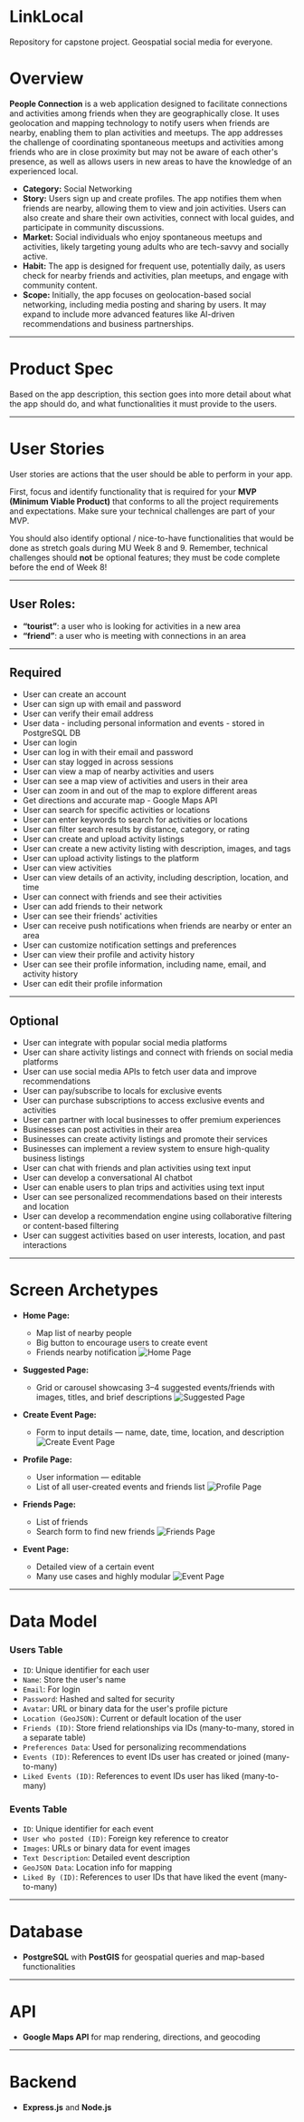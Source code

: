 # LinkLocal
Repository for capstone project. Geospatial social media for everyone.

# Overview

**People Connection** is a web application designed to facilitate connections and activities among friends when they are geographically close. It uses geolocation and mapping technology to notify users when friends are nearby, enabling them to plan activities and meetups. The app addresses the challenge of coordinating spontaneous meetups and activities among friends who are in close proximity but may not be aware of each other's presence, as well as allows users in new areas to have the knowledge of an experienced local.

- **Category:** Social Networking  
- **Story:** Users sign up and create profiles. The app notifies them when friends are nearby, allowing them to view and join activities. Users can also create and share their own activities, connect with local guides, and participate in community discussions.  
- **Market:** Social individuals who enjoy spontaneous meetups and activities, likely targeting young adults who are tech-savvy and socially active.  
- **Habit:** The app is designed for frequent use, potentially daily, as users check for nearby friends and activities, plan meetups, and engage with community content.  
- **Scope:** Initially, the app focuses on geolocation-based social networking, including media posting and sharing by users. It may expand to include more advanced features like AI-driven recommendations and business partnerships.

---

# Product Spec

Based on the app description, this section goes into more detail about what the app should do, and what functionalities it must provide to the users.

---

# User Stories

User stories are actions that the user should be able to perform in your app.

First, focus and identify functionality that is required for your **MVP (Minimum Viable Product)** that conforms to all the project requirements and expectations. Make sure your technical challenges are part of your MVP.

You should also identify optional / nice-to-have functionalities that would be done as stretch goals during MU Week 8 and 9. Remember, technical challenges should **not** be optional features; they must be code complete before the end of Week 8!

---

## User Roles:

- **“tourist”**: a user who is looking for activities in a new area  
- **“friend”**: a user who is meeting with connections in an area

---

## Required

- User can create an account  
- User can sign up with email and password  
- User can verify their email address  
- User data - including personal information and events - stored in PostgreSQL DB  
- User can login  
- User can log in with their email and password  
- User can stay logged in across sessions  
- User can view a map of nearby activities and users  
- User can see a map view of activities and users in their area  
- User can zoom in and out of the map to explore different areas  
- Get directions and accurate map - Google Maps API  
- User can search for specific activities or locations  
- User can enter keywords to search for activities or locations  
- User can filter search results by distance, category, or rating  
- User can create and upload activity listings  
- User can create a new activity listing with description, images, and tags  
- User can upload activity listings to the platform  
- User can view activities  
- User can view details of an activity, including description, location, and time  
- User can connect with friends and see their activities  
- User can add friends to their network  
- User can see their friends' activities  
- User can receive push notifications when friends are nearby or enter an area  
- User can customize notification settings and preferences  
- User can view their profile and activity history  
- User can see their profile information, including name, email, and activity history  
- User can edit their profile information

---

## Optional

- User can integrate with popular social media platforms  
- User can share activity listings and connect with friends on social media platforms  
- User can use social media APIs to fetch user data and improve recommendations  
- User can pay/subscribe to locals for exclusive events  
- User can purchase subscriptions to access exclusive events and activities  
- User can partner with local businesses to offer premium experiences  
- Businesses can post activities in their area  
- Businesses can create activity listings and promote their services  
- Businesses can implement a review system to ensure high-quality business listings  
- User can chat with friends and plan activities using text input  
- User can develop a conversational AI chatbot  
- User can enable users to plan trips and activities using text input  
- User can see personalized recommendations based on their interests and location  
- User can develop a recommendation engine using collaborative filtering or content-based filtering  
- User can suggest activities based on user interests, location, and past interactions

---

# Screen Archetypes

- **Home Page:**  
  - Map list of nearby people  
  - Big button to encourage users to create event  
  - Friends nearby notification
 ![Home Page](./images/home.png)

- **Suggested Page:**  
  - Grid or carousel showcasing 3–4 suggested events/friends with images, titles, and brief descriptions
  ![Suggested Page](./images/suggested.png)

- **Create Event Page:**  
  - Form to input details — name, date, time, location, and description
 ![Create Event Page](./images/createEvent.png)

- **Profile Page:**  
  - User information — editable  
  - List of all user-created events and friends list
 ![Profile Page](./images/profile.png)

- **Friends Page:**  
  - List of friends
  - Search form to find new friends
  ![Friends Page](./images/friends.png)


- **Event Page:**  
  - Detailed view of a certain event  
  - Many use cases and highly modular
  ![Event Page](./images/event.png)

---

# Data Model

### Users Table

- `ID`: Unique identifier for each user  
- `Name`: Store the user's name  
- `Email`: For login  
- `Password`: Hashed and salted for security  
- `Avatar`: URL or binary data for the user's profile picture  
- `Location (GeoJSON)`: Current or default location of the user  
- `Friends (ID)`: Store friend relationships via IDs (many-to-many, stored in a separate table)  
- `Preferences Data`: Used for personalizing recommendations  
- `Events (ID)`: References to event IDs user has created or joined (many-to-many)
- `Liked Events (ID)`: References to event IDs user has liked (many-to-many)

### Events Table

- `ID`: Unique identifier for each event  
- `User who posted (ID)`: Foreign key reference to creator  
- `Images`: URLs or binary data for event images  
- `Text Description`: Detailed event description  
- `GeoJSON Data`: Location info for mapping
- `Liked By (ID)`: References to user IDs that have liked the event (many-to-many)

---

# Database

- **PostgreSQL** with **PostGIS** for geospatial queries and map-based functionalities

---

# API

- **Google Maps API** for map rendering, directions, and geocoding

---

# Backend

- **Express.js** and **Node.js**
